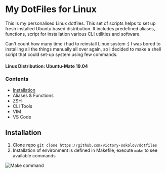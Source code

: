 
# My DotFiles for Linux

This is my personalised Linux dotfiles.
This set of scripts helps to set up fresh installed Ubuntu based distribution.
It includes predefined aliases, functions, script for installation various CLI utilities and software.

Can't count how many time i had to reinstall Linux system :)
I was bored to installing all the things manually all over again, so i decided to make a shell script that could set-up system using few commands.

#### Linux Distribution: Ubuntu-Mate 19.04

### Contents

* [Installation](#installation)
* Aliases & Functions
* ZSH 
* CLI Tools
* VIM
* VS Code

## Installation

1. Clone repo `git clone https://github.com/victory-sokolov/dotfiles` 
2. Installation of environment is defined in Makefile, execute `make` to see available commands

![Make command](../images/Screenshot_1.png)